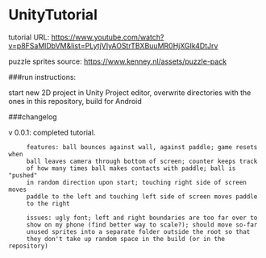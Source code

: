 # UnityTutorial

tutorial URL: https://www.youtube.com/watch?v=p8FSaMlDbVM&list=PLytjVIyAOStrTBXBuuMR0HjXGIk4DtJrv

puzzle sprites source: https://www.kenney.nl/assets/puzzle-pack

###run instructions:

start new 2D project in Unity Project editor, overwrite directories with the
ones in this repository, build for Android

###changelog

v 0.0.1: completed tutorial.

         features: ball bounces against wall, against paddle; game resets when
         ball leaves camera through bottom of screen; counter keeps track
         of how many times ball makes contacts with paddle; ball is "pushed"
         in random direction upon start; touching right side of screen moves
         paddle to the left and touching left side of screen moves paddle
         to the right

         issues: ugly font; left and right boundaries are too far over to
         show on my phone (find better way to scale?); should move so-far
         unused sprites into a separate folder outside the root so that
         they don't take up random space in the build (or in the repository)
